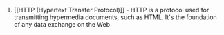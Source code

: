1. [[HTTP (Hypertext Transfer Protocol)]] - HTTP is a protocol used for transmitting hypermedia documents, such as HTML. It's the foundation of any data exchange on the Web
